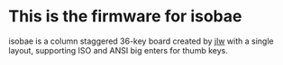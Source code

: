 # This is the firmware for isobae

isobae is a column staggered 36-key board created by [jlw](github.com/josh-l-wang) with a single layout, supporting ISO and ANSI big enters for thumb keys.